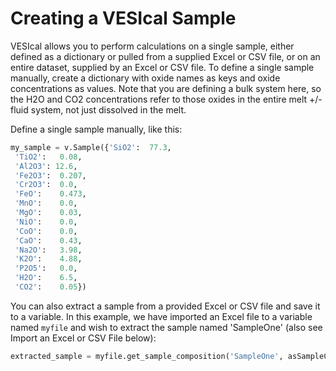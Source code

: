 # Creating a VESIcal Sample

VESIcal allows you to perform calculations on a single sample, either defined as a dictionary or pulled from a supplied Excel or CSV file, or on an entire dataset, supplied by an Excel or CSV file. To define a single sample manually, create a dictionary with oxide names as keys and oxide concentrations as values. Note that you are defining a bulk system here, so the H2O and CO2 concentrations refer to those oxides in the entire melt +/- fluid system, not just dissolved in the melt.

Define a single sample manually, like this:

```python
my_sample = v.Sample({'SiO2':  77.3,
 'TiO2':   0.08,
 'Al2O3': 12.6,
 'Fe2O3':  0.207,
 'Cr2O3':  0.0,
 'FeO':    0.473,
 'MnO':    0.0,
 'MgO':    0.03,
 'NiO':    0.0,
 'CoO':    0.0,
 'CaO':    0.43,
 'Na2O':   3.98,
 'K2O':    4.88,
 'P2O5':   0.0,
 'H2O':    6.5,
 'CO2':    0.05})
```

You can also extract a sample from a provided Excel or CSV file and save it to a variable. In this example, we have imported an Excel file to a variable named `myfile` and wish to extract the sample named 'SampleOne' (also see Import an Excel or CSV File below):

```python
extracted_sample = myfile.get_sample_composition('SampleOne', asSampleClass=True)
```
